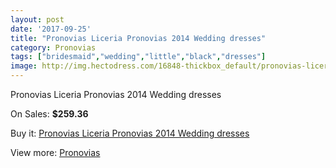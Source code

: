 ```yaml
---
layout: post
date: '2017-09-25'
title: "Pronovias Liceria Pronovias 2014 Wedding dresses"
category: Pronovias
tags: ["bridesmaid","wedding","little","black","dresses"]
image: http://img.hectodress.com/16848-thickbox_default/pronovias-liceria-pronovias-2014-wedding-dresses.jpg
---
```

Pronovias Liceria Pronovias 2014 Wedding dresses

On Sales: **$259.36**
<a href="https://www.hectodress.com/pronovias/8047-pronovias-liceria-pronovias-2014-wedding-dresses.html"><amp-img layout="responsive" width="600" height="600" src="//img.hectodress.com/16848-thickbox_default/pronovias-liceria-pronovias-2014-wedding-dresses.jpg" alt="Pronovias Liceria Pronovias 2014 Wedding dresses 0" /></a>
<a href="https://www.hectodress.com/pronovias/8047-pronovias-liceria-pronovias-2014-wedding-dresses.html"><amp-img layout="responsive" width="600" height="600" src="//img.hectodress.com/16851-thickbox_default/pronovias-liceria-pronovias-2014-wedding-dresses.jpg" alt="Pronovias Liceria Pronovias 2014 Wedding dresses 1" /></a>
<a href="https://www.hectodress.com/pronovias/8047-pronovias-liceria-pronovias-2014-wedding-dresses.html"><amp-img layout="responsive" width="600" height="600" src="//img.hectodress.com/16850-thickbox_default/pronovias-liceria-pronovias-2014-wedding-dresses.jpg" alt="Pronovias Liceria Pronovias 2014 Wedding dresses 2" /></a>
<a href="https://www.hectodress.com/pronovias/8047-pronovias-liceria-pronovias-2014-wedding-dresses.html"><amp-img layout="responsive" width="600" height="600" src="//img.hectodress.com/16849-thickbox_default/pronovias-liceria-pronovias-2014-wedding-dresses.jpg" alt="Pronovias Liceria Pronovias 2014 Wedding dresses 3" /></a>

Buy it: [Pronovias Liceria Pronovias 2014 Wedding dresses](https://www.hectodress.com/pronovias/8047-pronovias-liceria-pronovias-2014-wedding-dresses.html "Pronovias Liceria Pronovias 2014 Wedding dresses")

View more: [Pronovias](https://www.hectodress.com/139-pronovias "Pronovias")